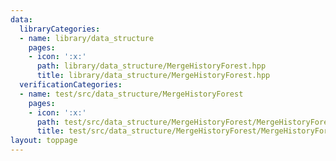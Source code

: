 ```yaml
---
data:
  libraryCategories:
  - name: library/data_structure
    pages:
    - icon: ':x:'
      path: library/data_structure/MergeHistoryForest.hpp
      title: library/data_structure/MergeHistoryForest.hpp
  verificationCategories:
  - name: test/src/data_structure/MergeHistoryForest
    pages:
    - icon: ':x:'
      path: test/src/data_structure/MergeHistoryForest/MergeHistoryForest.test.cpp
      title: test/src/data_structure/MergeHistoryForest/MergeHistoryForest.test.cpp
layout: toppage
---
```

